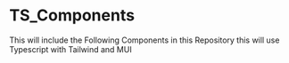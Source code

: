 # TS_Components
 This will include the Following Components 
 in this Repository this will use Typescript with Tailwind and MUI

